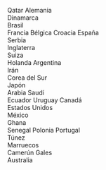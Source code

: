 Qatar
Alemania	
Dinamarca	
Brasil	
Francia	
Bélgica	
Croacia	
España	
Serbia	
Inglaterra	
Suiza	
Holanda	
Argentina	
Irán	
Corea del Sur	
Japón	
Arabia Saudí	
Ecuador	
Uruguay	
Canadá	
Estados Unidos	
México	
Ghana	
Senegal	
Polonia	
Portugal	
Túnez	
Marruecos	
Camerún	
Gales	
Australia	
